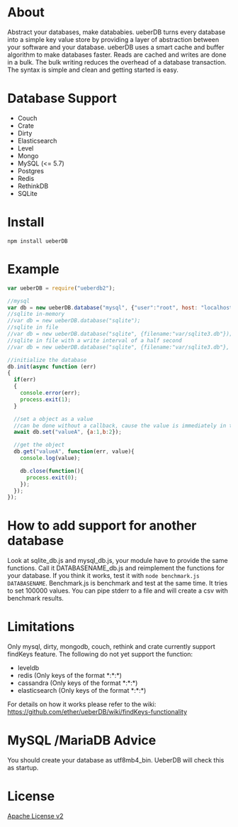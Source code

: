 # About

Abstract your databases, make datababies.  ueberDB turns every database into a simple key value store by providing a layer of abstraction between your software and your database.  ueberDB uses a smart cache and buffer algorithm to make databases faster. Reads are cached and writes are done in a bulk. The bulk writing reduces the overhead of a database transaction.  The syntax is simple and clean and getting started is easy.

# Database Support
* Couch
* Crate
* Dirty
* Elasticsearch
* Level
* Mongo
* MySQL (<= 5.7)
* Postgres
* Redis
* RethinkDB
* SQLite

# Install

`npm install ueberDB`

# Example

```javascript
var ueberDB = require("ueberdb2");

//mysql
var db = new ueberDB.database("mysql", {"user":"root", host: "localhost", "password":"", database: "store"});
//sqlite in-memory
//var db = new ueberDB.database("sqlite");
//sqlite in file
//var db = new ueberDB.database("sqlite", {filename:"var/sqlite3.db"});
//sqlite in file with a write interval of a half second
//var db = new ueberDB.database("sqlite", {filename:"var/sqlite3.db"}, {writeInterval: 500});

//initialize the database
db.init(async function (err)
{
  if(err)
  {
    console.error(err);
    process.exit(1);
  }

  //set a object as a value
  //can be done without a callback, cause the value is immediately in the buffer
  await db.set("valueA", {a:1,b:2});

  //get the object
  db.get("valueA", function(err, value){
    console.log(value);

    db.close(function(){
      process.exit(0);
    });
  });
});
```

# How to add support for another database
Look at sqlite_db.js and mysql_db.js, your module have to provide the same functions. Call it DATABASENAME_db.js and reimplement the functions for your database. If you think it works, test it with `node benchmark.js DATABASENAME`. Benchmark.js is benchmark and test at the same time. It tries to set 100000 values. You can pipe stderr to a file and will create a csv with benchmark results.

# Limitations
Only mysql, dirty, mongodb, couch, rethink and crate currently support findKeys feature. The following do not yet support the function:

* leveldb
* redis (Only keys of the format \*:\*:\*)
* cassandra (Only keys of the format \*:\*:\*)
* elasticsearch (Only keys of the format \*:\*:\*)

For details on how it works please refer to the wiki: https://github.com/ether/ueberDB/wiki/findKeys-functionality

# MySQL /MariaDB Advice
You should create your database as utf8mb4_bin.  UeberDB will check this as startup.

# License
[Apache License v2](http://www.apache.org/licenses/LICENSE-2.0.html)
